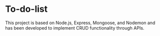 # To-do-list
This project is based on Node.js, Express, Mongoose, and Nodemon and has been developed to implement CRUD functionality through APIs.
